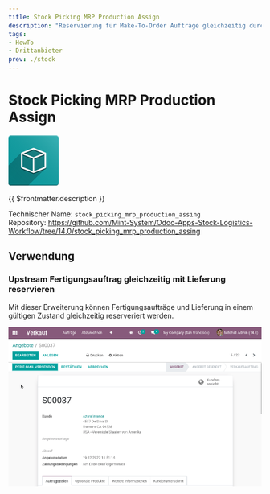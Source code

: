 ```yaml
---
title: Stock Picking MRP Production Assign
description: "Reservierung für Make-To-Order Aufträge gleichzeitig durchführen."
tags:
- HowTo
- Drittanbieter
prev: ./stock
---
```

# Stock Picking MRP Production Assign
![icon_oms_box](attachments/icon_oms_box.png)

{{ $frontmatter.description }}

Technischer Name: `stock_picking_mrp_production_assing`\
Repository: <https://github.com/Mint-System/Odoo-Apps-Stock-Logistics-Workflow/tree/14.0/stock_picking_mrp_production_assing>

## Verwendung

### Upstream Fertigungsauftrag gleichzeitig mit Lieferung reservieren

Mit dieser Erweiterung können Fertigungsaufträge und Lieferung in einem gültigen Zustand gleichzeitig reserveriert werden.

![Stock Picking MRP Production Assign](attachments/Stock%20Picking%20MRP%20Production%20Assign.gif)
